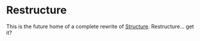 #  Restructure

This is the future home of a complete rewrite of [Structure](https://github.com/stack/Structure). Restructure... get it?
